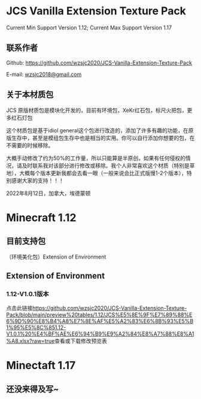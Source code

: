 # JCS Vanilla Extension Texture Pack

Current Min Support Version 1.12; Current Max Support Version 1.17

## 联系作者

Github: https://github.com/wzsjc2020/JCS-Vanilla-Extension-Texture-Pack

E-mail: wzsjc2018@gmail.com

## 关于本材质包

JCS 原版材质包是模块化开发的，目前有环境包，XeKr红石包，标尺火把包，更多红石灯包

这个材质包是基于idiol general这个包进行改造的，添加了许多有趣的功能，在原版生存中，甚至是模组包生存中也是相当的实用。你可以自行添加你想要的包，在不需要的时候移除。

大概手动修改了约为50%的工作量，所以只能算是半原创，如果有任何侵权的情况，请及时联系我对该部分进行修改或移除。我个人非常喜欢这个材质（特别是草地），大概每个版本更新我都会去看一眼（一般来说会比正式版慢1-2个版本），特别感谢大家的支持！！！

2022年8月12日，加拿大，埃德蒙顿

# Minecraft 1.12

## 目前支持包

（环境美化包）Extension of Environment

## Extension of Environment 

### 1.12-V1.0.1版本

点击此链接<https://github.com/wzsjc2020/JCS-Vanilla-Extension-Texture-Pack/blob/main/preview%20tables/1.12/JCS%E5%8E%9F%E7%89%88%E6%9D%90%E8%B4%A8%E7%8E%AF%E5%A2%83%E6%8B%93%E5%B1%95%E5%8C%851.12-V1.0.1%20%E4%BF%AE%E6%94%B9%E9%A2%84%E8%A7%88%E8%A1%A8.xlsx?raw=true>查看或下载修改预览表

# Minectaft 1.17

## 还没来得及写~

